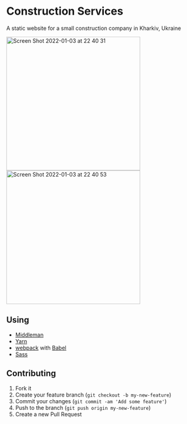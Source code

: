 # Construction Services
A static website for a small construction company in Kharkiv, Ukraine <br>

<img width="350" alt="Screen Shot 2022-01-03 at 22 40 31" src="https://user-images.githubusercontent.com/63218144/147937209-4fe4b23d-b2b9-45b7-a030-e7326f92ddf7.png">       <img width="350" alt="Screen Shot 2022-01-03 at 22 40 53" src="https://user-images.githubusercontent.com/63218144/147937242-75c298ea-316f-45ff-a0e3-8e21bd226f26.png">

## Using

- [Middleman](https://middlemanapp.com)
- [Yarn](https://yarnpkg.com)
- [webpack](https://webpack.js.org) with [Babel](https://babeljs.org)
- [Sass](https://sass-lang.com)



## Contributing

1. Fork it
2. Create your feature branch (`git checkout -b my-new-feature`)
3. Commit your changes (`git commit -am 'Add some feature'`)
4. Push to the branch (`git push origin my-new-feature`)
5. Create a new Pull Request
